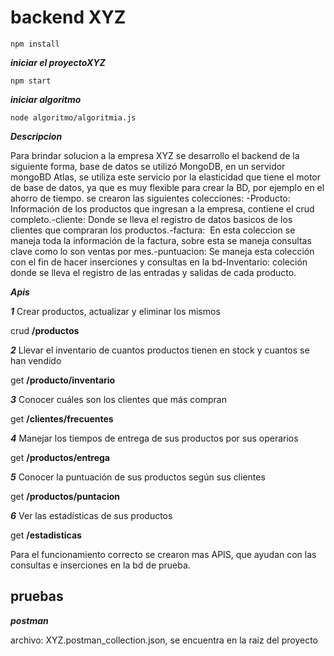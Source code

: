 # backend XYZ
````
npm install
````
***iniciar el proyectoXYZ***
````
npm start
````
***iniciar algoritmo***
````
node algoritmo/algoritmia.js
````

***Descripcion***

Para brindar solucion a la empresa XYZ se desarrollo el backend de la siguiente forma, base de datos se utilizó MongoDB, en un servidor mongoBD Atlas, se utiliza este servicio por la elasticidad que tiene el motor de base de datos, ya que es muy flexible para crear la BD, por ejemplo en el ahorro de tiempo. 
se crearon las siguientes colecciones: -Producto: Información de los productos que ingresan a la empresa, contiene el crud completo.-cliente: Donde se lleva el registro de datos basicos de los clientes que compraran los productos.-factura:  En esta coleccion se maneja toda la información de la factura, sobre esta se maneja consultas clave como lo son ventas por mes.-puntuacion: Se maneja esta colección con el fin de hacer inserciones y consultas en la bd-Inventario: coleción donde se lleva el registro de las entradas y salidas de cada producto.

***Apis***

***1*** Crear productos, actualizar y eliminar los mismos

crud 
**/productos**

***2*** Llevar el inventario de cuantos productos tienen en stock y cuantos se han vendido

get 
**/producto/inventario**

***3*** Conocer cuáles son los clientes que más compran

get
**/clientes/frecuentes**


***4*** Manejar los tiempos de entrega de sus productos por sus operarios

get
**/productos/entrega**

***5*** Conocer la puntuación de sus productos según sus clientes

get
**/productos/puntacion**


***6*** Ver las estadísticas de sus productos

get
**/estadisticas**

Para el funcionamiento correcto se crearon mas APIS, que ayudan con las consultas e inserciones en la bd de prueba.


## pruebas 

***postman***

archivo: XYZ.postman_collection.json, se encuentra en la raiz del proyecto
